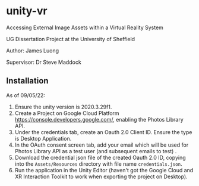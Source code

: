 # unity-vr
Accessing External Image Assets within a Virtual Reality System

UG Dissertation Project at the University of Sheffield  

Author: James Luong  

Supervisor: Dr Steve Maddock

## Installation
As of 09/05/22:

1. Ensure the unity version is 2020.3.29f1.
2. Create a Project on Google Cloud Platform https://console.developers.google.com/, enabling the Photos Library API. 
3. Under the credentials tab, create an Oauth 2.0 Client ID. Ensure the type is Desktop Application.
4. In the OAuth consent screen tab, add your email which will be used for Photos Library API as a test user (and subsequent emails to test) .
5. Download the credential json file of the created Oauth 2.0 ID, copying into the ```Assets/Resources``` directory with file name ```credentials.json```. 
6. Run the application in the Unity Editor (haven't got the Google Cloud and XR Interaction Toolkit to work when exporting the project on Desktop).

